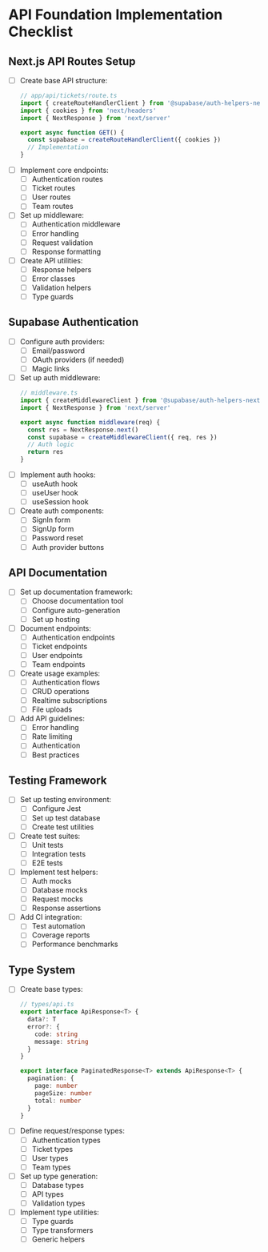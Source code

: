 # API Foundation Implementation Checklist

## Next.js API Routes Setup
- [ ] Create base API structure:
  ```typescript
  // app/api/tickets/route.ts
  import { createRouteHandlerClient } from '@supabase/auth-helpers-nextjs'
  import { cookies } from 'next/headers'
  import { NextResponse } from 'next/server'

  export async function GET() {
    const supabase = createRouteHandlerClient({ cookies })
    // Implementation
  }
  ```
- [ ] Implement core endpoints:
  - [ ] Authentication routes
  - [ ] Ticket routes
  - [ ] User routes
  - [ ] Team routes
- [ ] Set up middleware:
  - [ ] Authentication middleware
  - [ ] Error handling
  - [ ] Request validation
  - [ ] Response formatting
- [ ] Create API utilities:
  - [ ] Response helpers
  - [ ] Error classes
  - [ ] Validation helpers
  - [ ] Type guards

## Supabase Authentication
- [ ] Configure auth providers:
  - [ ] Email/password
  - [ ] OAuth providers (if needed)
  - [ ] Magic links
- [ ] Set up auth middleware:
  ```typescript
  // middleware.ts
  import { createMiddlewareClient } from '@supabase/auth-helpers-nextjs'
  import { NextResponse } from 'next/server'

  export async function middleware(req) {
    const res = NextResponse.next()
    const supabase = createMiddlewareClient({ req, res })
    // Auth logic
    return res
  }
  ```
- [ ] Implement auth hooks:
  - [ ] useAuth hook
  - [ ] useUser hook
  - [ ] useSession hook
- [ ] Create auth components:
  - [ ] SignIn form
  - [ ] SignUp form
  - [ ] Password reset
  - [ ] Auth provider buttons

## API Documentation
- [ ] Set up documentation framework:
  - [ ] Choose documentation tool
  - [ ] Configure auto-generation
  - [ ] Set up hosting
- [ ] Document endpoints:
  - [ ] Authentication endpoints
  - [ ] Ticket endpoints
  - [ ] User endpoints
  - [ ] Team endpoints
- [ ] Create usage examples:
  - [ ] Authentication flows
  - [ ] CRUD operations
  - [ ] Realtime subscriptions
  - [ ] File uploads
- [ ] Add API guidelines:
  - [ ] Error handling
  - [ ] Rate limiting
  - [ ] Authentication
  - [ ] Best practices

## Testing Framework
- [ ] Set up testing environment:
  - [ ] Configure Jest
  - [ ] Set up test database
  - [ ] Create test utilities
- [ ] Create test suites:
  - [ ] Unit tests
  - [ ] Integration tests
  - [ ] E2E tests
- [ ] Implement test helpers:
  - [ ] Auth mocks
  - [ ] Database mocks
  - [ ] Request mocks
  - [ ] Response assertions
- [ ] Add CI integration:
  - [ ] Test automation
  - [ ] Coverage reports
  - [ ] Performance benchmarks

## Type System
- [ ] Create base types:
  ```typescript
  // types/api.ts
  export interface ApiResponse<T> {
    data?: T
    error?: {
      code: string
      message: string
    }
  }

  export interface PaginatedResponse<T> extends ApiResponse<T> {
    pagination: {
      page: number
      pageSize: number
      total: number
    }
  }
  ```
- [ ] Define request/response types:
  - [ ] Authentication types
  - [ ] Ticket types
  - [ ] User types
  - [ ] Team types
- [ ] Set up type generation:
  - [ ] Database types
  - [ ] API types
  - [ ] Validation types
- [ ] Implement type utilities:
  - [ ] Type guards
  - [ ] Type transformers
  - [ ] Generic helpers 